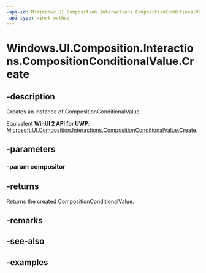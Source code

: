 ```yaml
---
-api-id: M:Windows.UI.Composition.Interactions.CompositionConditionalValue.Create(Windows.UI.Composition.Compositor)
-api-type: winrt method
---
```


<!-- Method syntax.
public CompositionConditionalValue CompositionConditionalValue.Create(Compositor compositor)
-->

# Windows.UI.Composition.Interactions.CompositionConditionalValue.Create

## -description
Creates an instance of CompositionConditionalValue.

Equivalent **WinUI 2 API for UWP**: [Microsoft.UI.Composition.Interactions.CompositionConditionalValue.Create](/windows/winui/api/microsoft.ui.composition.interactions.compositionconditionalvalue.create).

## -parameters

### -param compositor

## -returns
Returns the created CompositionConditionalValue.

## -remarks

## -see-also

## -examples

